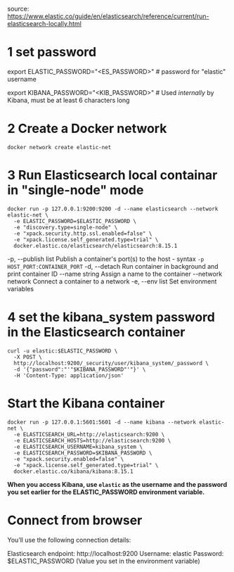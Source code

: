 source: https://www.elastic.co/guide/en/elasticsearch/reference/current/run-elasticsearch-locally.html 

# 1 set password
export ELASTIC_PASSWORD="<ES_PASSWORD>"  # password for "elastic" username

export KIBANA_PASSWORD="<KIB_PASSWORD>"  # Used _internally_ by Kibana, must be at least 6 characters long


# 2 Create a Docker network
```
docker network create elastic-net
```

# 3 Run Elasticsearch local containar in "single-node" mode
```
docker run -p 127.0.0.1:9200:9200 -d --name elasticsearch --network elastic-net \
  -e ELASTIC_PASSWORD=$ELASTIC_PASSWORD \
  -e "discovery.type=single-node" \
  -e "xpack.security.http.ssl.enabled=false" \
  -e "xpack.license.self_generated.type=trial" \
  docker.elastic.co/elasticsearch/elasticsearch:8.15.1
```
-p, --publish list                     Publish a container's port(s) to the host
    - syntax `-p HOST_PORT:CONTAINER_PORT`
-d, --detach                           Run container in background and print container ID
--name string                          Assign a name to the container
--network network                  Connect a container to a network
-e, --env list                         Set environment variables

# 4 set the kibana_system password in the Elasticsearch container
```
curl -u elastic:$ELASTIC_PASSWORD \
  -X POST \
  http://localhost:9200/_security/user/kibana_system/_password \
  -d '{"password":"'"$KIBANA_PASSWORD"'"}' \
  -H 'Content-Type: application/json'
```

# Start the Kibana container 
```
docker run -p 127.0.0.1:5601:5601 -d --name kibana --network elastic-net \
  -e ELASTICSEARCH_URL=http://elasticsearch:9200 \
  -e ELASTICSEARCH_HOSTS=http://elasticsearch:9200 \
  -e ELASTICSEARCH_USERNAME=kibana_system \
  -e ELASTICSEARCH_PASSWORD=$KIBANA_PASSWORD \
  -e "xpack.security.enabled=false" \
  -e "xpack.license.self_generated.type=trial" \
  docker.elastic.co/kibana/kibana:8.15.1
```
__When you access Kibana, use `elastic` as the username and the password you set earlier for the ELASTIC_PASSWORD environment variable.__

# Connect from browser
You’ll use the following connection details:

Elasticsearch endpoint: http://localhost:9200
Username: elastic
Password: $ELASTIC_PASSWORD (Value you set in the environment variable)